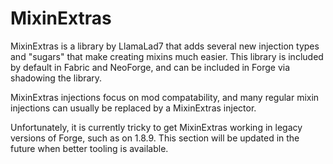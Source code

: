 # MixinExtras

MixinExtras is a library by LlamaLad7 that adds several new injection types and "sugars" that make creating mixins much easier. This library is included by default in Fabric and NeoForge, and can be included in Forge via shadowing the library.

MixinExtras injections focus on mod compatability, and many regular mixin injections can usually be replaced by a MixinExtras injector.

Unfortunately, it is currently tricky to get MixinExtras working in legacy versions of Forge, such as on 1.8.9. This section will be updated in the future when better tooling is available.
